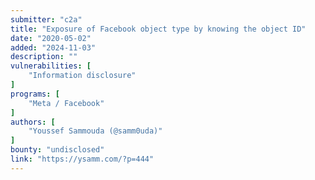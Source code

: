 ```yaml
---
submitter: "c2a"
title: "Exposure of Facebook object type by knowing the object ID"
date: "2020-05-02"
added: "2024-11-03"
description: ""
vulnerabilities: [
    "Information disclosure"
]
programs: [
    "Meta / Facebook"
]
authors: [
    "Youssef Sammouda (@samm0uda)"
]
bounty: "undisclosed"
link: "https://ysamm.com/?p=444"
---
```




